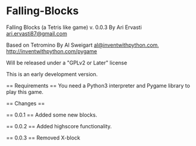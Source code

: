 # Falling-Blocks

Falling Blocks (a Tetris like game) v. 0.0.3
By Ari Ervasti
ari.ervasti87@gmail.com

Based on Tetromino By Al Sweigart al@inventwithpython.com, http://inventwithpython.com/pygame

Will be released under a "GPLv2 or Later" license

This is an early development version.

== Requirements ==
You need a Python3 interpreter and Pygame library to play this game.

== Changes ==

== 0.0.1 ==
Added some new blocks.

== 0.0.2 ==
Added highscore functionality.

== 0.0.3 ==
Removed X-block
